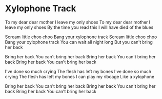# Xylophone Track

To my dear dear mother
I leave my only shoes
To my dear dear mother
I leave my only shoes
By the time you read this
I will have died of the blues

Scream little choo choo
Bang your xylophone track
Scream little choo choo
Bang your xylophone track
You can wait all night long
But you can't bring her back

Bring her back
You can't bring her back
Bring her back
You can't bring her back
Bring her back
You can't bring her back

I've done so much crying
The flesh has left my bones
I've done so much crying
The flesh has left my bones
I can play my ribcage
Like a xylophone

Bring her back
You can't bring her back
Bring her back
You can't bring her back
Bring her back
You can't bring her back
